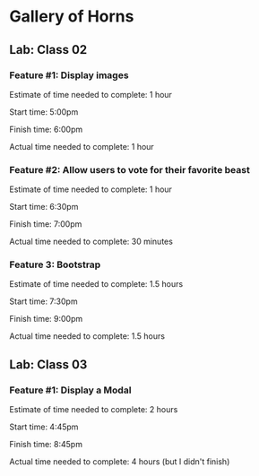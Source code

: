# Gallery of Horns

## Lab: Class 02

### Feature #1: Display images

Estimate of time needed to complete: 1 hour

Start time: 5:00pm

Finish time: 6:00pm

Actual time needed to complete: 1 hour

### Feature #2: Allow users to vote for their favorite beast

Estimate of time needed to complete: 1 hour

Start time: 6:30pm

Finish time: 7:00pm

Actual time needed to complete: 30 minutes

### Feature 3: Bootstrap

Estimate of time needed to complete: 1.5 hours

Start time: 7:30pm

Finish time: 9:00pm

Actual time needed to complete: 1.5 hours


## Lab: Class 03

### Feature #1: Display a Modal

Estimate of time needed to complete: 2 hours

Start time: 4:45pm

Finish time: 8:45pm

Actual time needed to complete: 4 hours (but I didn't finish)
